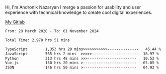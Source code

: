 Hi, I'm Andronik Nazaryan
I merge a passion for usability and user experience with technical knowledge to create cool digital experiences.

[My Gitlab](https://gitlab.com/anridev24)

<!--START_SECTION:waka-->

```txt
From: 28 March 2020 - To: 01 November 2024

Total Time: 2,978 hrs 51 mins

TypeScript        1,353 hrs 29 mins>>>>>>>>>>>--------------   45.44 %
JavaScript        565 hrs 2 mins  >>>>>--------------------   18.97 %
Python            313 hrs 48 mins >>>----------------------   10.53 %
Vue.js            150 hrs 20 mins >------------------------   05.05 %
JSON              146 hrs 50 mins >------------------------   04.93 %
```

<!--END_SECTION:waka-->

